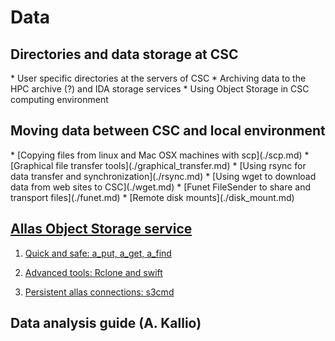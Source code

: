 <h1>Data</h1>

<h2>Directories and data storage at CSC</h2>
* User specific directories at the servers of CSC 
* Archiving data to the HPC archive (?) and IDA storage services 
* Using Object Storage in CSC computing environment 

<h2>Moving data between CSC and local environment</h2>
*    [Copying files from linux and Mac OSX machines with scp](./scp.md) 
*    [Graphical file transfer tools](./graphical_transfer.md) 
*    [Using rsync for data transfer and synchronization](./rsync.md)
*    [Using wget to download data from web sites to CSC](./wget.md)
*    [Funet FileSender to share and transport files](./funet.md)
*    [Remote disk mounts](./disk_mount.md) 

    
[<h2>Allas Object Storage service</h2>](./allas.md) 

 1.  [Quick and safe: a_put, a_get, a_find](./a_commands.md)

 2.  [Advanced tools: Rclone and swift](./rclone.md)

 3.  [Persistent allas connections: s3cmd](./s3cmd.md)

<h2>Data analysis guide (A. Kallio)</h2>
